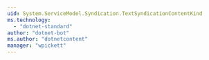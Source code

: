 ```yaml
---
uid: System.ServiceModel.Syndication.TextSyndicationContentKind
ms.technology: 
  - "dotnet-standard"
author: "dotnet-bot"
ms.author: "dotnetcontent"
manager: "wpickett"
---
```

